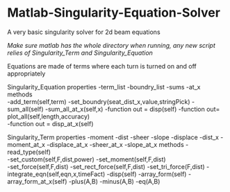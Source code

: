 # Matlab-Singularity-Equation-Solver
A very basic singularity solver for 2d beam equations




*Make sure matlab has the whole directory when running, any new script relies of Singularity_Term and Singularity_Equation*

Equations are made of terms where each turn is turned on and off appropriately

Singularity_Equation
   properties
      -term_list
      -boundry_list
      -sums
      -at_x
   methods  
      -add_term(self,term)
      -set_boundry(seat_dist_x,value,stringPick)
      -sum_all(self)
      -sum_all_at_x(self,x)
      -function out = disp(self)
      -function out=  plot_all(self,length,accuracy)   
      -function out = disp_at_x(self)
      
     
Singularity_Term 
    properties
        -moment
        -dist
        -sheer
        -slope
        -displace
        -dist_x
        -moment_at_x
        -displace_at_x
        -sheer_at_x
        -slope_at_x
    methods
        -read_type(self)       
        -set_custom(self,F,dist,power) 
        -set_moment(self,F,dist)  
        -set_force(self,F,dist)
        -set_rect_force(self,F,dist)
        -set_tri_force(F,dist)
        -integrate_eqn(self,eqn,x,timeFact)
        -disp(self)
        -array_form(self)
        -array_form_at_x(self)
        -plus(A,B)
        -minus(A,B)
        -eq(A,B)
          

  
